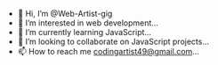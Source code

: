 - 👋 Hi, I’m @Web-Artist-gig
- 👀 I’m interested in web development...
- 🌱 I’m currently learning JavaScript...
- 💞️ I’m looking to collaborate on JavaScript projects...
- 📫 How to reach me codingartist49@gmail.com...

